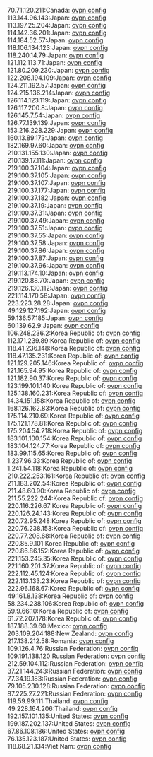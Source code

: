 70.71.120.211:Canada: [ovpn config](vpn/70_71_120_211.ovpn)  
113.144.96.143:Japan: [ovpn config](vpn/113_144_96_143.ovpn)  
113.197.25.204:Japan: [ovpn config](vpn/113_197_25_204.ovpn)  
114.142.36.201:Japan: [ovpn config](vpn/114_142_36_201.ovpn)  
114.184.52.57:Japan: [ovpn config](vpn/114_184_52_57.ovpn)  
118.106.134.123:Japan: [ovpn config](vpn/118_106_134_123.ovpn)  
118.240.14.79:Japan: [ovpn config](vpn/118_240_14_79.ovpn)  
121.112.113.71:Japan: [ovpn config](vpn/121_112_113_71.ovpn)  
121.80.209.230:Japan: [ovpn config](vpn/121_80_209_230.ovpn)  
122.208.194.109:Japan: [ovpn config](vpn/122_208_194_109.ovpn)  
124.211.192.57:Japan: [ovpn config](vpn/124_211_192_57.ovpn)  
124.215.136.214:Japan: [ovpn config](vpn/124_215_136_214.ovpn)  
126.114.123.119:Japan: [ovpn config](vpn/126_114_123_119.ovpn)  
126.117.200.8:Japan: [ovpn config](vpn/126_117_200_8.ovpn)  
126.145.7.54:Japan: [ovpn config](vpn/126_145_7_54.ovpn)  
126.77.139.139:Japan: [ovpn config](vpn/126_77_139_139.ovpn)  
153.216.228.229:Japan: [ovpn config](vpn/153_216_228_229.ovpn)  
160.13.89.173:Japan: [ovpn config](vpn/160_13_89_173.ovpn)  
182.169.97.60:Japan: [ovpn config](vpn/182_169_97_60.ovpn)  
210.131.155.130:Japan: [ovpn config](vpn/210_131_155_130.ovpn)  
210.139.17.111:Japan: [ovpn config](vpn/210_139_17_111.ovpn)  
219.100.37.104:Japan: [ovpn config](vpn/219_100_37_104.ovpn)  
219.100.37.105:Japan: [ovpn config](vpn/219_100_37_105.ovpn)  
219.100.37.107:Japan: [ovpn config](vpn/219_100_37_107.ovpn)  
219.100.37.177:Japan: [ovpn config](vpn/219_100_37_177.ovpn)  
219.100.37.182:Japan: [ovpn config](vpn/219_100_37_182.ovpn)  
219.100.37.19:Japan: [ovpn config](vpn/219_100_37_19.ovpn)  
219.100.37.31:Japan: [ovpn config](vpn/219_100_37_31.ovpn)  
219.100.37.49:Japan: [ovpn config](vpn/219_100_37_49.ovpn)  
219.100.37.51:Japan: [ovpn config](vpn/219_100_37_51.ovpn)  
219.100.37.55:Japan: [ovpn config](vpn/219_100_37_55.ovpn)  
219.100.37.58:Japan: [ovpn config](vpn/219_100_37_58.ovpn)  
219.100.37.86:Japan: [ovpn config](vpn/219_100_37_86.ovpn)  
219.100.37.87:Japan: [ovpn config](vpn/219_100_37_87.ovpn)  
219.100.37.96:Japan: [ovpn config](vpn/219_100_37_96.ovpn)  
219.113.174.10:Japan: [ovpn config](vpn/219_113_174_10.ovpn)  
219.120.88.70:Japan: [ovpn config](vpn/219_120_88_70.ovpn)  
219.126.130.112:Japan: [ovpn config](vpn/219_126_130_112.ovpn)  
221.114.170.58:Japan: [ovpn config](vpn/221_114_170_58.ovpn)  
223.223.28.28:Japan: [ovpn config](vpn/223_223_28_28.ovpn)  
49.129.127.192:Japan: [ovpn config](vpn/49_129_127_192.ovpn)  
59.136.57.185:Japan: [ovpn config](vpn/59_136_57_185.ovpn)  
60.139.62.9:Japan: [ovpn config](vpn/60_139_62_9.ovpn)  
106.248.236.2:Korea Republic of: [ovpn config](vpn/106_248_236_2.ovpn)  
112.171.239.89:Korea Republic of: [ovpn config](vpn/112_171_239_89.ovpn)  
118.41.236.148:Korea Republic of: [ovpn config](vpn/118_41_236_148.ovpn)  
118.47.135.231:Korea Republic of: [ovpn config](vpn/118_47_135_231.ovpn)  
121.129.205.146:Korea Republic of: [ovpn config](vpn/121_129_205_146.ovpn)  
121.165.94.95:Korea Republic of: [ovpn config](vpn/121_165_94_95.ovpn)  
121.182.90.37:Korea Republic of: [ovpn config](vpn/121_182_90_37.ovpn)  
123.199.101.140:Korea Republic of: [ovpn config](vpn/123_199_101_140.ovpn)  
125.138.160.231:Korea Republic of: [ovpn config](vpn/125_138_160_231.ovpn)  
14.34.151.158:Korea Republic of: [ovpn config](vpn/14_34_151_158.ovpn)  
168.126.162.83:Korea Republic of: [ovpn config](vpn/168_126_162_83.ovpn)  
175.114.210.69:Korea Republic of: [ovpn config](vpn/175_114_210_69.ovpn)  
175.121.178.81:Korea Republic of: [ovpn config](vpn/175_121_178_81.ovpn)  
175.204.54.218:Korea Republic of: [ovpn config](vpn/175_204_54_218.ovpn)  
183.101.100.154:Korea Republic of: [ovpn config](vpn/183_101_100_154.ovpn)  
183.104.124.77:Korea Republic of: [ovpn config](vpn/183_104_124_77.ovpn)  
183.99.115.65:Korea Republic of: [ovpn config](vpn/183_99_115_65.ovpn)  
1.237.96.33:Korea Republic of: [ovpn config](vpn/1_237_96_33.ovpn)  
1.241.54.118:Korea Republic of: [ovpn config](vpn/1_241_54_118.ovpn)  
210.222.253.161:Korea Republic of: [ovpn config](vpn/210_222_253_161.ovpn)  
211.183.202.54:Korea Republic of: [ovpn config](vpn/211_183_202_54.ovpn)  
211.48.60.90:Korea Republic of: [ovpn config](vpn/211_48_60_90.ovpn)  
211.55.222.244:Korea Republic of: [ovpn config](vpn/211_55_222_244.ovpn)  
220.116.226.67:Korea Republic of: [ovpn config](vpn/220_116_226_67.ovpn)  
220.126.24.143:Korea Republic of: [ovpn config](vpn/220_126_24_143.ovpn)  
220.72.95.248:Korea Republic of: [ovpn config](vpn/220_72_95_248.ovpn)  
220.76.238.153:Korea Republic of: [ovpn config](vpn/220_76_238_153.ovpn)  
220.77.208.68:Korea Republic of: [ovpn config](vpn/220_77_208_68.ovpn)  
220.85.9.101:Korea Republic of: [ovpn config](vpn/220_85_9_101.ovpn)  
220.86.86.152:Korea Republic of: [ovpn config](vpn/220_86_86_152.ovpn)  
221.153.245.35:Korea Republic of: [ovpn config](vpn/221_153_245_35.ovpn)  
221.160.201.37:Korea Republic of: [ovpn config](vpn/221_160_201_37.ovpn)  
222.112.45.124:Korea Republic of: [ovpn config](vpn/222_112_45_124.ovpn)  
222.113.133.23:Korea Republic of: [ovpn config](vpn/222_113_133_23.ovpn)  
222.96.168.67:Korea Republic of: [ovpn config](vpn/222_96_168_67.ovpn)  
49.161.8.138:Korea Republic of: [ovpn config](vpn/49_161_8_138.ovpn)  
58.234.238.106:Korea Republic of: [ovpn config](vpn/58_234_238_106.ovpn)  
59.9.66.10:Korea Republic of: [ovpn config](vpn/59_9_66_10.ovpn)  
61.72.207.178:Korea Republic of: [ovpn config](vpn/61_72_207_178.ovpn)  
187.188.39.60:Mexico: [ovpn config](vpn/187_188_39_60.ovpn)  
203.109.204.188:New Zealand: [ovpn config](vpn/203_109_204_188.ovpn)  
217.138.212.58:Romania: [ovpn config](vpn/217_138_212_58.ovpn)  
109.126.4.76:Russian Federation: [ovpn config](vpn/109_126_4_76.ovpn)  
109.191.138.120:Russian Federation: [ovpn config](vpn/109_191_138_120.ovpn)  
212.59.104.112:Russian Federation: [ovpn config](vpn/212_59_104_112.ovpn)  
37.21.144.243:Russian Federation: [ovpn config](vpn/37_21_144_243.ovpn)  
77.34.19.183:Russian Federation: [ovpn config](vpn/77_34_19_183.ovpn)  
79.105.230.128:Russian Federation: [ovpn config](vpn/79_105_230_128.ovpn)  
87.225.27.221:Russian Federation: [ovpn config](vpn/87_225_27_221.ovpn)  
119.59.99.111:Thailand: [ovpn config](vpn/119_59_99_111.ovpn)  
49.228.164.206:Thailand: [ovpn config](vpn/49_228_164_206.ovpn)  
192.157.101.135:United States: [ovpn config](vpn/192_157_101_135.ovpn)  
199.187.202.137:United States: [ovpn config](vpn/199_187_202_137.ovpn)  
67.86.108.186:United States: [ovpn config](vpn/67_86_108_186.ovpn)  
76.135.123.187:United States: [ovpn config](vpn/76_135_123_187.ovpn)  
118.68.21.134:Viet Nam: [ovpn config](vpn/118_68_21_134.ovpn)  

